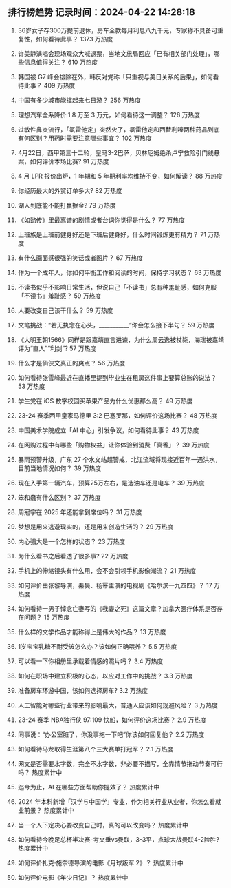 
## 排行榜趋势 记录时间：2024-04-22 14:28:18
  
  1. 36岁女子存300万提前退休，房车全款每月利息八九千元，专家称不具备可重复性，如何看待此事？ 1373 万热度
    
  2. 许美静演唱会现场观众大喊退票，当地文旅局回应「已有相关部门处理」，哪些信息值得关注？ 610 万热度
    
  3. 韩国被 G7 峰会排除在外，韩反对党称「只重视与美日关系的后果」，如何看待此事？ 409 万热度
    
  4. 中国有多少城市能撑起来七日游？ 256 万热度
    
  5. 理想汽车全系降价 1.8 万至 3 万元，如何看待这一调整？ 126 万热度
    
  6. 过敏性鼻炎流行，「氯雷他定」突然火了，氯雷他定和西替利嗪两种药品到底有何区别？用药时需要注意哪些事宜？ 102 万热度
    
  7. 4月22日，西甲第三十二轮，皇马3-2巴萨，贝林厄姆绝杀卢宁救险引门线悬案，如何评价本场比赛? 91 万热度
    
  8. 4 月 LPR 报价出炉，1 年期和 5 年期利率均维持不变，如何解读？ 88 万热度
    
  9. 你经历最大的外贸订单多大? 82 万热度
    
  10. 湖人到底能不能打赢掘金? 79 万热度
    
  11. 《如懿传》里最离谱的剧情或者台词你觉得是什么？ 77 万热度
    
  12. 上班族是上班前健身好还是下班后健身好，什么时间锻炼更有精力？ 71 万热度
    
  13. 有什么画面感很强的笑话或者图片？ 67 万热度
    
  14. 作为一个成年人，你如何平衡工作和阅读的时间，保持学习状态？ 63 万热度
    
  15. 不读书似乎不影响日常生活，但说自己「不读书」总有种羞耻感，如何克服「不读书」羞耻感？ 59 万热度
    
  16. 人要改变自己该干什么？ 59 万热度
    
  17. 文笔挑战：“若无执念在心头，___________”你会怎么接下半句？ 59 万热度
    
  18. 《大明王朝1566》同样是跟嘉靖直言进谏，为什么周云逸被杖毙，海瑞被嘉靖评为“直人”“利剑”? 57 万热度
    
  19. 什么才是仙侠文真正的爽点？ 56 万热度
    
  20. 如何看待张雪峰最近在直播里提到毕业生在租房这件事上要算总账的说法？ 53 万热度
    
  21. 学生党在 iOS 数字校园买苹果产品为什么优惠那么高？ 49 万热度
    
  22. 23-24 赛季西甲皇家马德里 3:2 巴塞罗那，如何评价这场比赛？ 48 万热度
    
  23. 中国美术学院成立「AI 中心」引发争议，如何看待此事？ 43 万热度
    
  24. 在网购过程中有哪些「购物权益」让你体验到消费「真香」？ 39 万热度
    
  25. 暴雨预警升级，广东 27 个水文站超警戒，北江流域将现接近百年一遇洪水，目前当地情况如何？ 39 万热度
    
  26. 现在入手第一辆汽车，预算25万左右，是选油车还是电车？ 39 万热度
    
  27. 笨和蠢有什么区别？ 37 万热度
    
  28. 周冠宇在 2025 年还能拿到席位吗？ 31 万热度
    
  29. 梦想是用来逃避现实的，还是用来创造生活的？ 29 万热度
    
  30. 内心强大是一个怎样的状态？ 23 万热度
    
  31. 为什么看书之后看透了很多事? 22 万热度
    
  32. 手机上的伸缩镜头有什么用，会不会引领手机影像潮流？ 21 万热度
    
  33. 如何评价由张黎导演，秦昊、杨幂主演的电视剧《哈尔滨一九四四》？ 17 万热度
    
  34. 如何看待一男子悼念亡妻写的《我妻之死》这篇文章？加拿大医疗体系是否存在问题？ 15 万热度
    
  35. 什么样的文学作品才能称得上是伟大的作品？ 13 万热度
    
  36. 1岁宝宝乳糖不耐受该怎么办？该如何正确喂养？ 5.5 万热度
    
  37. 可以看一下你相册里承载着情感的照片吗？ 3.4 万热度
    
  38. 如何在职场中建立积极的心态，以应对工作中的挑战？ 3.3 万热度
    
  39. 准备房车环游中国，该如何选择房车? 3.2 万热度
    
  40. 人工智能对哪些行业带来的影响最大，普通人应该如何规避风险？ 3 万热度
    
  41. 23-24 赛季 NBA独行侠 97:109 快船，如何评价这场比赛？ 2.9 万热度
    
  42. 同事说：“办公室脏了，你没事拖一下吧”你该如何回复他？ 2.2 万热度
    
  43. 如何看待马龙取得生涯第八个三大赛单打冠军？ 2.1 万热度
    
  44. 网文是否需要水字数，完全不水字数，非必要不描写，全靠情节拖动节奏可行吗？ 热度累计中
    
  45. 迄今为止，AI 在哪些方面帮助你提效了？ 热度累计中
    
  46. 2024 年本科新增「汉学与中国学」专业，作为相关行业从业者，你怎么看就业前景？ 热度累计中
    
  47. 当一个人下定决心要改变自己时，真的可以改变吗？ 热度累计中
    
  48. 如何看待今晚足总杯半决赛-考文垂vs曼联，3-3平，点球大战曼联4-2险胜? 热度累计中
    
  49. 如何评价扎克·施奈德导演的电影《月球叛军 2》？ 热度累计中
    
  50. 如何评价电影《年少日记》？ 热度累计中
    